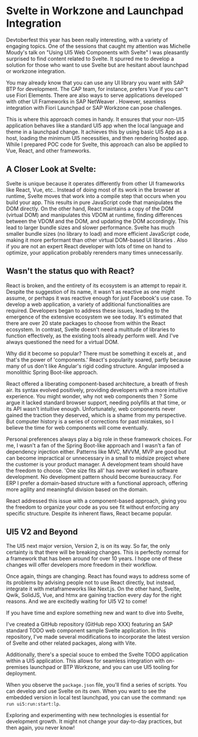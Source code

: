 
# Svelte in Workzone and Launchpad Integration

Devtoberfest this year has been really interesting, with a variety of engaging topics. One of the sessions that caught my attention was Michelle Moudy's talk on "Using UI5 Web Components with Svelte" I was pleasantly surprised to find content related to Svelte.
It spurred me to develop a solution for those who want to use Svelte but are hesitant about launchpad or workzone integration.

You may already know that you can use any UI library you want with SAP BTP for development. The CAP team, for instance, prefers Vue if you can"t use Fiori Elements.
There are also ways to serve applications developed with other UI Frameworks in SAP NetWeaver . However, seamless integration with Fiori Launchpad or SAP Workzone can pose challenges.

This is where this approach comes in handy. It ensures that your non-UI5 application behaves like a standard UI5 app when the local language and theme in a launchpad change. It achieves this by using basic UI5 App as a host, loading the minimum UI5 necessities, and then rendering hosted app. While I prepared POC code for Svelte, this approach can also be applied to Vue, React, and other frameworks.

## A Closer Look at Svelte: 
Svelte is unique because it operates differently from other UI frameworks like React, Vue, etc.. Instead of doing most of its work in the browser at runtime, Svelte moves that work into a compile step that occurs when you build your app. This results in pure JavaScript code that manipulates the DOM directly. On the other hand, React maintains a copy of the DOM (virtual DOM) and manipulates this VDOM at runtime, finding differences between the VDOM and the DOM, and updating the DOM accordingly.
This lead to larger bundle sizes and slower performance. 
Svelte has much smaller bundle sizes (no library to load) and more efficient JavaScript code, making it more performant than other virtual DOM-based UI libraries . Also if you are not an expert React developer with lots of time on hand to optimize, your application probably rerenders many times unnecessarily.

## Wasn't the status quo with React?
React is broken, and the entirety of its ecosystem is an attempt to repair it. Despite the suggestion of its name, it wasn't as reactive as one might assume, or perhaps it was reactive enough for just Facebook's use case. To develop a web application, a variety of additional functionalities are required. Developers began to address these issues, leading to the emergence of the extensive ecosystem we see today. It's estimated that there are over 20 state packages to choose from within the React ecosystem. In contrast, Svelte doesn't need a multitude of libraries to function effectively, as the existing tools already perform well.
And I've always questioned the need for a virtual DOM.

Why did it become so popular? There must be something it excels at , and that's the power of 'components.' React's popularity soared, partly because many of us don't like Angular's rigid coding structure. Angular imposed a monolithic Spring Boot-like approach.

React offered a liberating component-based architecture, a breath of fresh air. Its syntax evolved positively, providing developers with a more intuitive experience. You might wonder, why not web components then ? Some argue it lacked standard browser support, needing polyfills at that time, or its API wasn't intuitive enough.
Unfortunately, web components never gained the traction they deserved, which is a shame from my perspective.
But computer history is a series of corrections for past mistakes, so I believe the time for web components will come eventually.

Personal preferences always play a big role in these framework choices. For me, I  wasn't a fan of the Spring Boot-like approach and I wasn't a fan of dependency injection either. Patterns like MVC, MVVM, MVP are good but can become impractical or unnecessary in
a small to midsize project where the customer is your product manager.
A development team should have the freedom to choose. 'One size fits all' has never worked in software development.
No development pattern should become bureaucracy.
For ERP I prefer a domain-based structure with a functional approach, offering more agility and meaningful division based on the domain.

React addressed this issue with a component-based approach, giving you the freedom to organize your code as you see fit without enforcing any specific structure. Despite its inherent flaws, React became popular.

## UI5 V2 and Beyond

The UI5 next major version, Version 2, is on its way. So far, the only certainty is that there will be breaking changes. This is perfectly normal for a framework that has been around for over 10 years. I hope one of these changes will offer developers more freedom in their workflow.

Once again, things are changing. React has found ways to address some of its problems by advising people not to use React directly, but instead, integrate it with metaframeworks like Next.js. On the other hand, Svelte, Qwik, SolidJS, Vue, and htmx are gaining traction every day for the right reasons. And we are excitedly waiting for UI5 V2 to come!

If you have time and explore something new and want to dive into Svelte, 

I've created a GitHub repository (GitHub repo XXX) featuring an SAP standard TODO web component sample Svelte application. In this repository, I've made several modifications to incorporate the latest version of Svelte and other related packages, along with Vite.

Additionally, there's a special souce to embed the Svelte TODO application within a UI5 application. This allows for seamless integration with on-premises launchpad or BTP Workzone, and you can use UI5 tooling for deployment.

When you observe the `package.json` file, you'll find a series of scripts. You can develop and use Svelte on its own. When you want to see the embedded version in local test launchpad, you can use the command: `npm run ui5:run:start:lp`.

Exploring and experimenting with new technologies is essential for development growth. It might not change your day-to-day practices, but then again, you never know!

